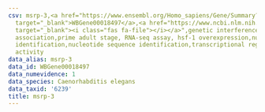```yaml
---
csv: msrp-3,<a href="https://www.ensembl.org/Homo_sapiens/Gene/Summary?db=core;g=WBGene00018497"
  target="_blank">WBGene00018497</a>,<a href="https://www.ncbi.nlm.nih.gov/pubmed/30894454"
  target="_blank"><i class="fas fa-file"></i></a>",genetic interference,functional
  association,prime adult stage, RNA-seq assay, hsf-1 overexpression,nucleotide sequence
  identification,nucleotide sequence identification,transcriptional regulation,up-regulates
  activity
data_alias: msrp-3
data_id: WBGene00018497
data_numevidence: 1
data_species: Caenorhabditis elegans
data_taxid: '6239'
title: msrp-3
---
```

